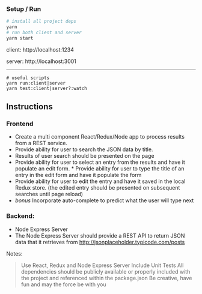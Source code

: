 ### Setup / Run
```bash
# install all project deps
yarn
# run both client and server
yarn start
```

client: http://localhost:1234

server: http://localhost:3001

---
```
# useful scripts
yarn run:client|server
yarn test:client|server?:watch
```

## Instructions

### Frontend

- Create a multi component React/Redux/Node app to process results from a REST service. 
- Provide ability for user to search the JSON data by title.
- Results of user search should be presented on the page
- Provide ability for user to select an entry from the results and have it populate an edit form. * Provide ability for user to type the title of an entry in the edit form and have it populate the form
- Provide ability for user to edit the entry and have it saved in the local Redux store. (the edited entry should be presented on subsequent searches until page reload)
- *bonus* Incorporate auto-complete to predict what the user will type next

### Backend:
- Node Express Server
- The Node Express Server should provide a REST API to return JSON data that it retrieves from http://jsonplaceholder.typicode.com/posts


Notes:
> Use React, Redux and Node Express Server Include Unit Tests All dependencies should be publicly available or properly included with the project and referenced within the package.json Be creative, have fun and may the force be with you
